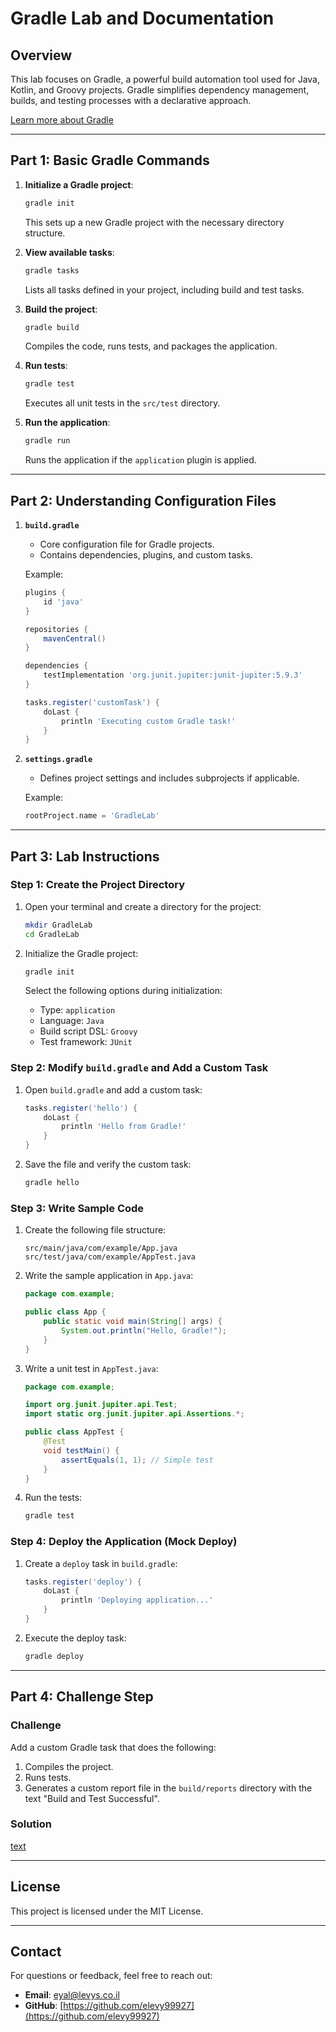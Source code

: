 # Gradle Lab and Documentation

## Overview

This lab focuses on Gradle, a powerful build automation tool used for Java, Kotlin, and Groovy projects. Gradle simplifies dependency management, builds, and testing processes with a declarative approach.

[Learn more about Gradle](https://gradle.org/)

---

## Part 1: Basic Gradle Commands

1. **Initialize a Gradle project**:
   ```bash
   gradle init
   ```
   This sets up a new Gradle project with the necessary directory structure.

2. **View available tasks**:
   ```bash
   gradle tasks
   ```
   Lists all tasks defined in your project, including build and test tasks.

3. **Build the project**:
   ```bash
   gradle build
   ```
   Compiles the code, runs tests, and packages the application.

4. **Run tests**:
   ```bash
   gradle test
   ```
   Executes all unit tests in the `src/test` directory.

5. **Run the application**:
   ```bash
   gradle run
   ```
   Runs the application if the `application` plugin is applied.

---

## Part 2: Understanding Configuration Files

1. **`build.gradle`**
   - Core configuration file for Gradle projects.
   - Contains dependencies, plugins, and custom tasks.

   Example:
   ```groovy
   plugins {
       id 'java'
   }

   repositories {
       mavenCentral()
   }

   dependencies {
       testImplementation 'org.junit.jupiter:junit-jupiter:5.9.3'
   }

   tasks.register('customTask') {
       doLast {
           println 'Executing custom Gradle task!'
       }
   }
   ```

2. **`settings.gradle`**
   - Defines project settings and includes subprojects if applicable.

   Example:
   ```groovy
   rootProject.name = 'GradleLab'
   ```

---

## Part 3: Lab Instructions

### Step 1: Create the Project Directory
1. Open your terminal and create a directory for the project:
   ```bash
   mkdir GradleLab
   cd GradleLab
   ```

2. Initialize the Gradle project:
   ```bash
   gradle init
   ```
   Select the following options during initialization:
   - Type: `application`
   - Language: `Java`
   - Build script DSL: `Groovy`
   - Test framework: `JUnit`

### Step 2: Modify `build.gradle` and Add a Custom Task
1. Open `build.gradle` and add a custom task:
   ```groovy
   tasks.register('hello') {
       doLast {
           println 'Hello from Gradle!'
       }
   }
   ```

2. Save the file and verify the custom task:
   ```bash
   gradle hello
   ```

### Step 3: Write Sample Code
1. Create the following file structure:
   ```
   src/main/java/com/example/App.java
   src/test/java/com/example/AppTest.java
   ```

2. Write the sample application in `App.java`:
   ```java
   package com.example;

   public class App {
       public static void main(String[] args) {
           System.out.println("Hello, Gradle!");
       }
   }
   ```

3. Write a unit test in `AppTest.java`:
   ```java
   package com.example;

   import org.junit.jupiter.api.Test;
   import static org.junit.jupiter.api.Assertions.*;

   public class AppTest {
       @Test
       void testMain() {
           assertEquals(1, 1); // Simple test
       }
   }
   ```

4. Run the tests:
   ```bash
   gradle test
   ```

### Step 4: Deploy the Application (Mock Deploy)
1. Create a `deploy` task in `build.gradle`:
   ```groovy
   tasks.register('deploy') {
       doLast {
           println 'Deploying application...'
       }
   }
   ```

2. Execute the deploy task:
   ```bash
   gradle deploy
   ```

---

## Part 4: Challenge Step

### Challenge
Add a custom Gradle task that does the following:
1. Compiles the project.
2. Runs tests.
3. Generates a custom report file in the `build/reports` directory with the text "Build and Test Successful".

### Solution
<A href="Solution.md">[text](Solution.md)</A>

---

## License

This project is licensed under the MIT License.

---
## **Contact**
For questions or feedback, feel free to reach out:
- **Email**: eyal@levys.co.il
- **GitHub**: [https://github.com/elevy99927](https://github.com/elevy99927)



